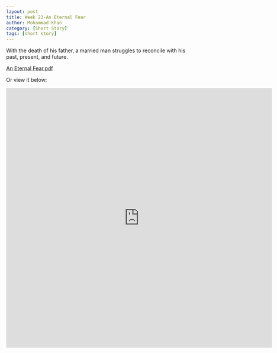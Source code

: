 ```yaml
---
layout: post
title: Week 23-An Eternal Fear
author: Mohammad Khan
category: [Short Story]
tags: [short story]
---
```

With the death of his father, a married man struggles to reconcile with his past, present, and future.

<p><a href="https://drive.google.com/file/d/1pRlrxqeYXopdAoTSUn9hemOeCSV3eRvy/view?usp=sharing">
An Eternal Fear.pdf</a></p>

Or view it below: 
<!-- <embed src="https://drive.google.com/file/d/1pRlrxqeYXopdAoTSUn9hemOeCSV3eRvy/view?usp=sharing#toolbar=0" width="800px" height="2100px" /> -->
<iframe
src="https://drive.google.com/file/d/1pRlrxqeYXopdAoTSUn9hemOeCSV3eRvy/view?usp=sharing&embedded=true"
style="width:718px; height:700px;" frameborder="0"></iframe>

